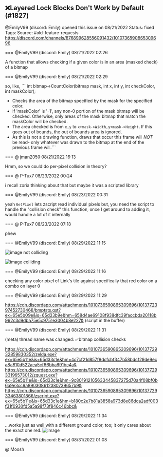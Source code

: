 ## ❌Layered Lock Blocks Don't Work by Default (#1827)
@EmilyV99 (discord: Emily) opened this issue on 08/21/2022
Status: fixed
Tags: 
Source: #old-feature-requests https://discord.com/channels/876899628556091432/1010736590865309696


=== @EmilyV99 (discord: Emily) 08/21/2022 02:26

A function that allows checking if a given color is in an area (masked check) of a bitmap

=== @EmilyV99 (discord: Emily) 08/21/2022 02:29

so, like, ```
int bitmap->CountColor(bitmap mask, int x, int y, int checkColor, int maskColor);
 * Checks the area of the bitmap specified by the mask for the specified color.
 * If 'maskColor' is '-1', any non-0 portion of the mask bitmap will be checked. Otherwise, only areas of the mask bitmap that match the maskColor will be checked.
 * The area checked is from `x,y` to `x+mask->Width,y+mask->Height`. If this goes out of bounds, the out of bounds area is ignored.
 * As this is not a drawing function, draws that occur this frame will *NOT* be read- only whatever was drawn to the bitmap at the end of the previous frame will.```

=== @ jman2050 08/21/2022 16:13

Hmm, so we could do per-pixel collision in theory?

=== @ P-Tux7 08/23/2022 00:24

i recall zoria thinking about that but maybe it was a scripted library

=== @EmilyV99 (discord: Emily) 08/23/2022 00:31

yeah
`GetPixel` lets zscript read individual pixels
but, you need the script to handle the "collision check"
this function, once I get around to adding it, would handle a lot of it internally

=== @ P-Tux7 08/23/2022 07:18

phew

=== @EmilyV99 (discord: Emily) 08/29/2022 11:15


![image](https://cdn.discordapp.com/attachments/1010736590865309696/1013768841270149180/unknown.png?ex=65e5ad4e&is=65d3384e&hm=98264377a47556ab77c3907520ddfaa3b56dba7cd3ebefd4169e4316c09a009d&)
not colliding

![image](https://cdn.discordapp.com/attachments/1010736590865309696/1013768929061130260/unknown.png?ex=65e5ad63&is=65d33863&hm=7ca4bf3fcbc5b21174826baedadd2b48d7362fc0a2a8ec164c6d14c10c36ca4c&)
colliding

=== @EmilyV99 (discord: Emily) 08/29/2022 11:16

checking any color pixel of Link's tile against specifically that red color on a combo on layer 0

=== @EmilyV99 (discord: Emily) 08/29/2022 11:29


https://cdn.discordapp.com/attachments/1010736590865309696/1013772397452730468/bmptsts.qst?ex=65e5b09e&is=65d33b9e&hm=658d4ae69108f938dfc39faccbda20118b992c3d9dba75e5c9751e3004b8e227&
(script in the buffer)

=== @EmilyV99 (discord: Emily) 08/29/2022 11:31

(meta) thread name was changed: ✅bitmap collision checks

https://cdn.discordapp.com/attachments/1010736590865309696/1013772932859830352/zelda.exe?ex=65e5b11e&is=65d33c1e&hm=4c7cf21d857f8dcfcbf347b58bdcf29de9eca8a810d522aea5cf66bba891bc4a&
https://cdn.discordapp.com/attachments/1010736590865309696/1013772933199573012/zquest.exe?ex=65e5b11e&is=65d33c1e&hm=9c801912105633445837275d70a4f08bf0b6a9e3cc9a890308612380739657b9&
https://cdn.discordapp.com/attachments/1010736590865309696/1013772933463801866/zscript.exe?ex=65e5b11e&is=65d33c1e&hm=b180c2e7b81a3858a973d8e86dca2adf003f31f0930fd5a5a98f73f846c46bbc&

=== @EmilyV99 (discord: Emily) 08/29/2022 11:34

...works just as well with a different ground color, too; it only cares about the exact one red.
![image](https://cdn.discordapp.com/attachments/1010736590865309696/1013773519135449088/unknown.png?ex=65e5b1a9&is=65d33ca9&hm=b1362e24db230c09ea7d2279652b1e8dc85c4d0de1f72abacfcaa8757fca5415&)

=== @EmilyV99 (discord: Emily) 08/31/2022 01:08

@ Moosh
